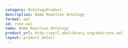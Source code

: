 ```yaml
---
category: OntologyProduct
description: Name Reaction Ontology
format: owl
id: rxno.owl
name: Name Reaction Ontology
product_url: http://purl.obolibrary.org/obo/rxno.owl
layout: product_detail
---
```

